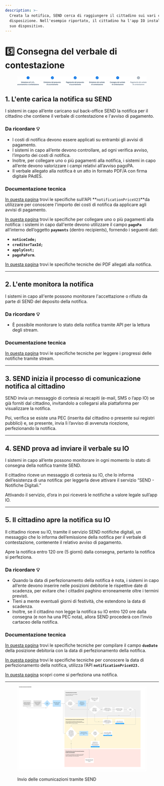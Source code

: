 ```yaml
---
description: >-
  Creata la notifica, SEND cerca di raggiungere il cittadino sui vari canali a
  disposizione. Nell'esempio riportato, il cittadino ha l'app IO installata sul
  suo dispositivo.
---
```


# 5️⃣ Consegna del verbale di contestazione

<figure><img src=".gitbook/assets/image (22).png" alt="Sezione 5 di 6: Consegna del verbale di contestazione"><figcaption></figcaption></figure>

## 1. L'ente carica la notifica su SEND

I sistemi in capo all’ente caricano sul back-office SEND la notifica per il cittadino che contiene il verbale di contestazione e l'avviso di pagamento.

### Da ricordare 💡&#x20;

* I costi di notifica devono essere applicati su entrambi gli avvisi di pagamento.
* I sistemi in capo all’ente devono controllare, ad ogni verifica avviso, l’importo dei costi di notifica.
* Inoltre, per collegare uno o più pagamenti alla notifica, i sistemi in capo all’ente devono valorizzare i campi relativi all’avviso pagoPA.
* Il verbale allegato alla notifica è un atto in formato PDF/A con firma digitale PAdES.&#x20;

### Documentazione tecnica&#x20;

[In questa pagina](https://developer.pagopa.it/send/api#/send/api/operations/retrieveNotificationPriceV23) trovi le specifiche sull'API **`notificationPriceV23`**da utilizzare per conoscere l'importo dei costi di notifica da applicare agli avvisi di pagamento.&#x20;

[In questa pagina](https://developer.pagopa.it/send/api#/send/api/operations/sendNewNotificationV23) trovi le specifiche per collegare uno o più pagamenti alla notifica: i sistemi in capo dall'ente devono utilizzare il campo **`pagoPa`** all’interno dell’oggetto **`payments`** (dentro recipients), fornendo i seguenti dati:&#x20;

* **`noticeCode;`**&#x20;
* **`creditorTaxId;`**&#x20;
* **`applyCost;`**&#x20;
* **`pagoPaForm`**.

[In questa pagina](https://docs.pagopa.it/manuale-operativo/piattaforma-notifiche-digitali-manuale-operativo/il-processo-di-notificazione/specifiche-tecniche-dei-pdf-allegati-alla-notifica) trovi le specifiche tecniche dei PDF allegati alla notifica.

***

## 2. L'ente monitora la notifica

I sistemi in capo all'ente possono monitorare l'accettazione o rifiuto da parte di SEND del deposito della notifica.

### Da ricordare 💡&#x20;

* È possibile monitorare lo stato della notifica tramite API per la lettura degli stream.

### Documentazione tecnica&#x20;

[In questa pagina](https://developer.pagopa.it/send/api#/send/api/operations/consumeEventStream) trovi le specifiche tecniche per leggere i progressi delle notifiche tramite stream.

***

## 3. SEND inizia il processo di comunicazione notifica al cittadino

SEND invia un messaggio di cortesia ai recapiti (e-mail, SMS o l’app IO) se già forniti dal cittadino, invitandolo a collegarsi alla piattaforma per visualizzare la notifica.

Poi, verifica se esiste una PEC (inserita dal cittadino o presente sui registri pubblici) e, se presente, invia lì l’avviso di avvenuta ricezione, perfezionando la notifica.

***

## 4. SEND prova ad inviare il verbale su IO&#x20;

I sistemi in capo all’ente possono monitorare in ogni momento lo stato di consegna della notifica tramite SEND.

Il cittadino riceve un messaggio di cortesia su IO, che lo informa dell’esistenza di una notifica: per leggerla deve attivare il servizio “SEND - Notifiche Digitali.”

Attivando il servizio, d’ora in poi riceverà le notifiche a valore legale sull’app IO.

***

## 5. Il cittadino apre la notifica su IO

Il cittadino riceve su IO, tramite il servizio SEND notifiche digitali, un messaggio che lo informa dell’emissione della notifica per il verbale di contestazione, contenente il relativo avviso di pagamento.

Apre la notifica entro 120 ore (5 giorni) dalla consegna, pertanto la notifica si perfeziona.

### Da ricordare 💡&#x20;

* Quando la data di perfezionamento della notifica è nota, i sistemi in capo all’ente devono inserire nelle posizioni debitorie le rispettive date di scadenza, per evitare che i cittadini paghino erroneamente oltre i termini previsti.
* Tieni a mente eventuali giorni di festività, che estendono la data di scadenza.
* Inoltre, se il cittadino non legge la notifica su IO entro 120 ore dalla consegna (e non ha una PEC nota), allora SEND procederà con l’invio cartaceo della notifica.

### Documentazione tecnica&#x20;

[In questa pagina](https://docs.pagopa.it/sanp/appendici/primitive#pagetpayment-1) trovi le specifiche tecniche per compilare il campo **`dueDate`** della posizione debitoria con la data di perfezionamento della notifica.

[In questa pagina](https://developer.pagopa.it/send/api#/send/api/operations/retrieveNotificationPriceV23) trovi le specifiche tecniche per conoscere la data di perfezionamento della notifica, utilizza l’API **`notificationPriceV23.`**&#x20;

[In questa pagina](https://notifichedigitali.pagopa.it/perfezionamento) scopri come si perfeziona una notifica.

***

<figure><img src=".gitbook/assets/Diagramma SEND (1).jpg" alt="Un diagramma che spiega il processo di invio di una comunicazione tramite SEND"><figcaption><p>Invio delle comunicazioni tramite SEND</p></figcaption></figure>
